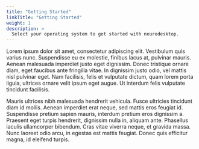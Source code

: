 ```yaml
---
title: "Getting Started"
linkTitle: "Getting Started"
weight: 1
description: >
  Select your operating system to get started with neurodesktop.
---
```




Lorem ipsum dolor sit amet, consectetur adipiscing elit. Vestibulum quis varius nunc. Suspendisse eu ex molestie, finibus lacus at, pulvinar mauris. Aenean malesuada imperdiet justo eget dignissim. Donec tristique ornare diam, eget faucibus ante fringilla vitae. In dignissim justo odio, vel mattis nisl pulvinar eget. Nam facilisis, felis et vulputate dictum, quam lorem porta ligula, ultrices ornare velit ipsum eget augue. Ut interdum felis vulputate tincidunt facilisis.

Mauris ultrices nibh malesuada hendrerit vehicula. Fusce ultricies tincidunt diam id mollis. Aenean imperdiet erat neque, sed mattis eros feugiat id. Suspendisse pretium sapien mauris, interdum pretium eros dignissim a. Praesent eget turpis hendrerit, dignissim nulla in, aliquam ante. Phasellus iaculis ullamcorper bibendum. Cras vitae viverra neque, et gravida massa. Nunc laoreet odio arcu, in egestas est mattis feugiat. Donec quis efficitur magna, id eleifend turpis.
